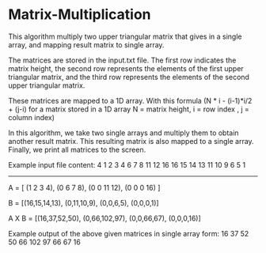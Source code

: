 # Matrix-Multiplication
This algorithm multiply two upper triangular matrix that gives in a single array,  and mapping result matrix to single array.


The matrices are stored in the input.txt file. 
The first row indicates the matrix height, 
the second row represents the elements of the first upper triangular matrix, and the third row represents the elements of the second upper triangular matrix.

These matrices are mapped to a 1D array. With this formula (N * i - (i-1)*i/2 + (j-i) for a matrix stored in a 1D array N = matrix height, i = row index , j = column index)

In this algorithm, we take two single arrays and multiply them to obtain another result matrix. This resulting matrix is also mapped to a single array. Finally, we print all matrices to the screen.

Example input file content:
4
1 2 3 4 6 7 8 11 12 16
16 15 14 13 11 10 9 6 5 1

-------------------------------------------------------

A = [ (1  2  3  4), (0  6  7  8), (0  0  11 12), (0  0  0  16) ] 
     
B = [(16,15,14,13), (0,11,10,9), (0,0,6,5), (0,0,0,1)]

A X B = [(16,37,52,50), (0,66,102,97), (0,0,66,67), (0,0,0,16)]

Example output of the above given matrices in single array form:
16 37 52 50 66 102 97 66 67 16
        
  
